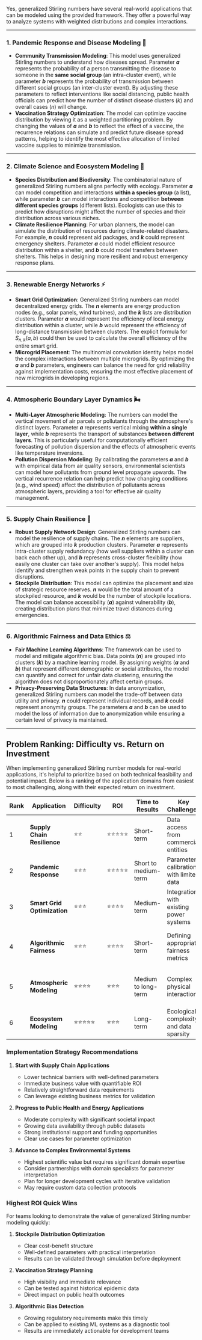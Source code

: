 Yes, generalized Stirling numbers have several real-world applications that can be modeled using the provided framework. They offer a powerful way to analyze systems with weighted distributions and complex interactions.

***

### 1. Pandemic Response and Disease Modeling 🤒

* **Community Transmission Modeling**: This model uses generalized Stirling numbers to understand how diseases spread. Parameter **$a$** represents the probability of a person transmitting the disease to someone in the **same social group** (an intra-cluster event), while parameter **$b$** represents the probability of transmission between different social groups (an inter-cluster event). By adjusting these parameters to reflect interventions like social distancing, public health officials can predict how the number of distinct disease clusters ($k$) and overall cases ($n$) will change.
* **Vaccination Strategy Optimization**: The model can optimize vaccine distribution by viewing it as a weighted partitioning problem. By changing the values of **$a$** and **$b$** to reflect the effect of a vaccine, the recurrence relations can simulate and predict future disease spread patterns, helping to identify the most effective allocation of limited vaccine supplies to minimize transmission.

***

### 2. Climate Science and Ecosystem Modeling 🌳

* **Species Distribution and Biodiversity**: The combinatorial nature of generalized Stirling numbers aligns perfectly with ecology. Parameter **$a$** can model competition and interactions **within a species group** (a list), while parameter **$b$** can model interactions and competition **between different species groups** (different lists). Ecologists can use this to predict how disruptions might affect the number of species and their distribution across various niches.
* **Climate Resilience Planning**: For urban planners, the model can simulate the distribution of resources during climate-related disasters. For example, **$n$** could represent aid packages, and **$k$** could represent emergency shelters. Parameter **$a$** could model efficient resource distribution within a shelter, and **$b$** could model transfers between shelters. This helps in designing more resilient and robust emergency response plans.

***

### 3. Renewable Energy Networks ⚡

* **Smart Grid Optimization**: Generalized Stirling numbers can model decentralized energy grids. The **$n$** elements are energy production nodes (e.g., solar panels, wind turbines), and the **$k$** lists are distribution clusters. Parameter **$a$** would represent the efficiency of local energy distribution within a cluster, while **$b$** would represent the efficiency of long-distance transmission between clusters. The explicit formula for $S_{n,k}(a,b)$ could then be used to calculate the overall efficiency of the entire smart grid.
* **Microgrid Placement**: The multinomial convolution identity helps model the complex interactions between multiple microgrids. By optimizing the **$a$** and **$b$** parameters, engineers can balance the need for grid reliability against implementation costs, ensuring the most effective placement of new microgrids in developing regions.

***

### 4. Atmospheric Boundary Layer Dynamics 🌬️

* **Multi-Layer Atmospheric Modeling**: The numbers can model the vertical movement of air parcels or pollutants through the atmosphere's distinct layers. Parameter **$a$** represents vertical mixing **within a single layer**, while **$b$** represents the transport of substances **between different layers**. This is particularly useful for computationally efficient forecasting of pollution dispersion and the effects of atmospheric events like temperature inversions.
* **Pollution Dispersion Modeling**: By calibrating the parameters **$a$** and **$b$** with empirical data from air quality sensors, environmental scientists can model how pollutants from ground level propagate upwards. The vertical recurrence relation can help predict how changing conditions (e.g., wind speed) affect the distribution of pollutants across atmospheric layers, providing a tool for effective air quality management.

***

### 5. Supply Chain Resilience 🔗

* **Robust Supply Network Design**: Generalized Stirling numbers can model the resilience of supply chains. The **$n$** elements are suppliers, which are grouped into **$k$** production clusters. Parameter **$a$** represents intra-cluster supply redundancy (how well suppliers within a cluster can back each other up), and **$b$** represents cross-cluster flexibility (how easily one cluster can take over another's supply). This model helps identify and strengthen weak points in the supply chain to prevent disruptions.
* **Stockpile Distribution**: This model can optimize the placement and size of strategic resource reserves. **$n$** would be the total amount of a stockpiled resource, and **$k$** would be the number of stockpile locations. The model can balance accessibility (**$a$**) against vulnerability (**$b$**), creating distribution plans that minimize travel distances during emergencies.

***

### 6. Algorithmic Fairness and Data Ethics ⚖️

* **Fair Machine Learning Algorithms**: The framework can be used to model and mitigate algorithmic bias. Data points (**$n$**) are grouped into clusters (**$k$**) by a machine learning model. By assigning weights (**$a$** and **$b$**) that represent different demographic or social attributes, the model can quantify and correct for unfair data clustering, ensuring the algorithm does not disproportionately affect certain groups.
* **Privacy-Preserving Data Structures**: In data anonymization, generalized Stirling numbers can model the trade-off between data utility and privacy. **$n$** could represent individual records, and **$k$** could represent anonymity groups. The parameters **$a$** and **$b$** can be used to model the loss of information due to anonymization while ensuring a certain level of privacy is maintained.

***

## Problem Ranking: Difficulty vs. Return on Investment

When implementing generalized Stirling number models for real-world applications, it's helpful to prioritize based on both technical feasibility and potential impact. Below is a ranking of the application domains from easiest to most challenging, along with their expected return on investment.

| Rank | Application | Difficulty | ROI | Time to Results | Key Challenges | Primary Benefits |
|------|-------------|------------|-----|-----------------|----------------|------------------|
| 1 | **Supply Chain Resilience** | ⭐⭐ | ⭐⭐⭐⭐⭐ | Short-term | Data access from commercial entities | Immediate cost savings and improved reliability |
| 2 | **Pandemic Response** | ⭐⭐⭐ | ⭐⭐⭐⭐⭐ | Short to medium-term | Parameter calibration with limited data | High public health impact and policy relevance |
| 3 | **Smart Grid Optimization** | ⭐⭐⭐ | ⭐⭐⭐⭐ | Medium-term | Integration with existing power systems | Energy efficiency and reliability improvements |
| 4 | **Algorithmic Fairness** | ⭐⭐⭐ | ⭐⭐⭐⭐ | Short-term | Defining appropriate fairness metrics | Ethical AI development and regulatory compliance |
| 5 | **Atmospheric Modeling** | ⭐⭐⭐⭐ | ⭐⭐⭐ | Medium to long-term | Complex physical interactions | Improved pollution forecasting and management |
| 6 | **Ecosystem Modeling** | ⭐⭐⭐⭐⭐ | ⭐⭐⭐ | Long-term | Ecological complexity and data sparsity | Conservation insights and biodiversity protection |

### Implementation Strategy Recommendations

1. **Start with Supply Chain Applications**
   * Lower technical barriers with well-defined parameters
   * Immediate business value with quantifiable ROI
   * Relatively straightforward data requirements
   * Can leverage existing business metrics for validation

2. **Progress to Public Health and Energy Applications**
   * Moderate complexity with significant societal impact
   * Growing data availability through public datasets
   * Strong institutional support and funding opportunities
   * Clear use cases for parameter optimization

3. **Advance to Complex Environmental Systems**
   * Highest scientific value but requires significant domain expertise
   * Consider partnerships with domain specialists for parameter interpretation
   * Plan for longer development cycles with iterative validation
   * May require custom data collection protocols

### Highest ROI Quick Wins

For teams looking to demonstrate the value of generalized Stirling number modeling quickly:

1. **Stockpile Distribution Optimization**
   * Clear cost-benefit structure
   * Well-defined parameters with practical interpretation
   * Results can be validated through simulation before deployment

2. **Vaccination Strategy Planning**
   * High visibility and immediate relevance
   * Can be tested against historical epidemic data
   * Direct impact on public health outcomes

3. **Algorithmic Bias Detection**
   * Growing regulatory requirements make this timely
   * Can be applied to existing ML systems as a diagnostic tool
   * Results are immediately actionable for development teams